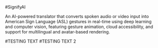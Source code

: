 #SignifyAI

An AI-powered translator that converts spoken audio or video input into American Sign Language (ASL) gestures in real-time using deep learning and computer vision, featuring gesture animation, cloud accessibility, and support for multilingual and avatar-based rendering.

#TESTING TEXT
#TESTING TEXT 2